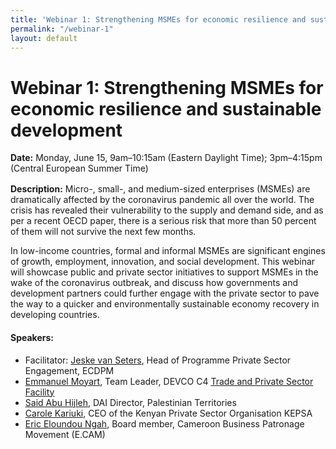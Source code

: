 ```yaml
---
title: 'Webinar 1: Strengthening MSMEs for economic resilience and sustainable development'
permalink: "/webinar-1"
layout: default
---
```


# Webinar 1: Strengthening MSMEs for economic resilience and sustainable development

<div>
  <span style="display: block; margin-bottom: 1rem;"><strong>Date:</strong> Monday, June 15, 9am–10:15am (Eastern Daylight Time); 3pm–4:15pm (Central European Summer Time) </span>
</div>

**Description:** Micro-, small-, and medium-sized enterprises (MSMEs) are dramatically affected by the coronavirus pandemic all over the world. The crisis has revealed their vulnerability to the supply and demand side, and as per a recent OECD paper, there is a serious risk that more than 50 percent of them will not survive the next few months. 

In low-income countries, formal and informal MSMEs are significant engines of growth, employment, innovation, and social development. This webinar will showcase public and private sector initiatives to support MSMEs in the wake of the coronavirus outbreak, and discuss how governments and development partners could further engage with the private sector to pave the way to a quicker and environmentally sustainable economy recovery in developing countries. 

#### Speakers:

* Facilitator: [Jeske van Seters](https://ecdpm.org/people/jeskevanseters/), Head of Programme Private Sector Engagement, ECDPM 
* [Emmanuel Moyart](https://www.linkedin.com/in/emmanuel-moyart-7305aa27/?locale=en_US), Team Leader, DEVCO C4 [Trade and Private Sector Facility](https://www.dai.com/our-work/projects/worldwide-trade-private-sector-development-and-engagement-and-regional-integration-facility)
* [Said Abu Hijleh](https://www.dai.com/who-we-are/our-team/said-abu-hijleh), DAI Director, Palestinian Territories
* [Carole Kariuki](https://kepsa.or.ke/team/carole-kariuki/), CEO of the Kenyan Private Sector Organisation KEPSA
* [Eric Eloundou Ngah](https://cm.linkedin.com/in/eric-eloundou-ngah-0955a820), Board member, Cameroon Business Patronage Movement (E.CAM) 